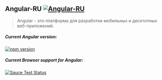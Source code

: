 ## Angular-RU [![Angular-RU](https://img.shields.io/badge/Telegram_chat:-Angular_RU-216bc1.svg?style=flat)](https://t.me/angular_ru)

> Angular - это платформа для разработки мобильных и десктопных веб-приложений.

##### Current Angular version:
[![npm version](https://badge.fury.io/js/%40angular%2Fcore.svg)](https://www.npmjs.com/~angular)

##### Current Browser support for Angular:
[![Sauce Test Status](https://saucelabs.com/browser-matrix/angular2-ci.svg)](https://saucelabs.com/u/angular2-ci)
